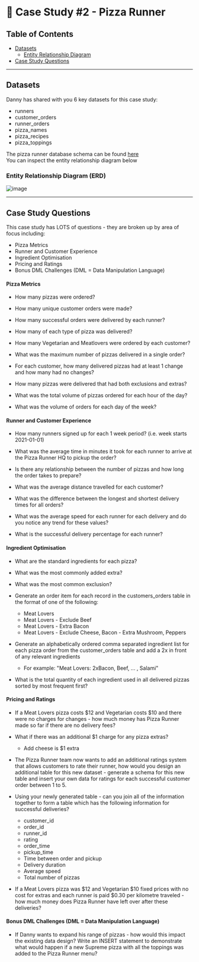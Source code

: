 # 🍕 Case Study #2 - Pizza Runner

## Table of Contents
- [Datasets](https://github.com/Ayo-G/Danny-Ma-Sql-Challenge/tree/main/Case%20Study%20%232%20-%20Pizza%20Runner#datasets)
  - [Entity Relationship Diagram](https://github.com/Ayo-G/Danny-Ma-Sql-Challenge/tree/main/Case%20Study%20%232%20-%20Pizza%20Runner#entity-relationship-diagram-erd)
- [Case Study Questions](https://github.com/Ayo-G/Danny-Ma-Sql-Challenge/tree/main/Case%20Study%20%232%20-%20Pizza%20Runner#case-study-questions)

---------------------------------

## Datasets
Danny has shared with you 6 key datasets for this case study:
- runners
- customer_orders
- runner_orders
- pizza_names
- pizza_recipes
- pizza_toppings

The pizza runner database schema can be found [here](https://github.com/Ayo-G/Danny-Ma-Sql-Challenge/blob/main/Case%20Study%20%232%20-%20Pizza%20Runner/datasets/case-study-2-schema.sql) <br>
You can inspect the entity relationship diagram below
  ### Entity Relationship Diagram (ERD)
  
![image](https://user-images.githubusercontent.com/110608447/216816461-362f96c8-dae6-4d8f-bfa0-f8650e3532be.png)
 
---------------------------------

## Case Study Questions
This case study has LOTS of questions - they are broken up by area of focus including:

- Pizza Metrics
- Runner and Customer Experience
- Ingredient Optimisation
- Pricing and Ratings
- Bonus DML Challenges (DML = Data Manipulation Language)

#### Pizza Metrics
- How many pizzas were ordered?

- How many unique customer orders were made?

- How many successful orders were delivered by each runner?

- How many of each type of pizza was delivered?

- How many Vegetarian and Meatlovers were ordered by each customer?

- What was the maximum number of pizzas delivered in a single order?

- For each customer, how many delivered pizzas had at least 1 change and how many had no changes?

- How many pizzas were delivered that had both exclusions and extras?

- What was the total volume of pizzas ordered for each hour of the day?

- What was the volume of orders for each day of the week?

#### Runner and Customer Experience
- How many runners signed up for each 1 week period? (i.e. week starts 2021-01-01)

- What was the average time in minutes it took for each runner to arrive at the Pizza Runner HQ to pickup the order?

- Is there any relationship between the number of pizzas and how long the order takes to prepare?

- What was the average distance travelled for each customer?

- What was the difference between the longest and shortest delivery times for all orders?

- What was the average speed for each runner for each delivery and do you notice any trend for these values?

- What is the successful delivery percentage for each runner?

#### Ingredient Optimisation
- What are the standard ingredients for each pizza?

- What was the most commonly added extra?

- What was the most common exclusion?

- Generate an order item for each record in the customers_orders table in the format of one of the following:
    - Meat Lovers
    - Meat Lovers - Exclude Beef
    - Meat Lovers - Extra Bacon
    - Meat Lovers - Exclude Cheese, Bacon - Extra Mushroom, Peppers

- Generate an alphabetically ordered comma separated ingredient list for each pizza order from the customer_orders table and add a 2x in front of any relevant ingredients
    - For example: "Meat Lovers: 2xBacon, Beef, ... , Salami"
    
- What is the total quantity of each ingredient used in all delivered pizzas sorted by most frequent first?

#### Pricing and Ratings
- If a Meat Lovers pizza costs $12 and Vegetarian costs $10 and there were no charges for changes - how much money has Pizza Runner made so far if there are no delivery fees?

- What if there was an additional $1 charge for any pizza extras?
    - Add cheese is $1 extra

- The Pizza Runner team now wants to add an additional ratings system that allows customers to rate their runner, how would you design an additional table for this new dataset - generate a schema for this new table and insert your own data for ratings for each successful customer order between 1 to 5.

- Using your newly generated table - can you join all of the information together to form a table which has the following information for successful deliveries?
    - customer_id
    - order_id
    - runner_id
    - rating
    - order_time
    - pickup_time
    - Time between order and pickup
    - Delivery duration
    - Average speed
    - Total number of pizzas

- If a Meat Lovers pizza was $12 and Vegetarian $10 fixed prices with no cost for extras and each runner is paid $0.30 per kilometre traveled - how much money does Pizza Runner have left over after these deliveries?

#### Bonus DML Challenges (DML = Data Manipulation Language)
- If Danny wants to expand his range of pizzas - how would this impact the existing data design? Write an INSERT statement to demonstrate what would happen if a new Supreme pizza with all the toppings was added to the Pizza Runner menu?
